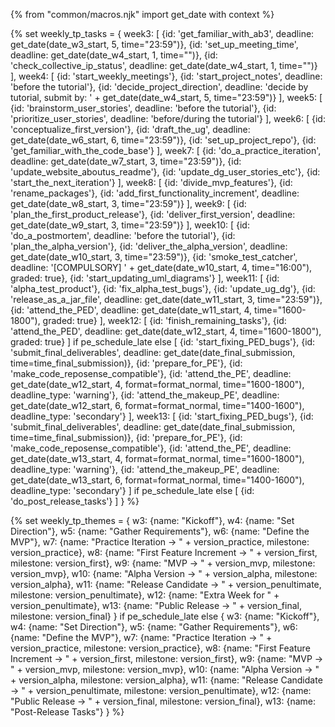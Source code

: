 {% from "common/macros.njk" import get_date with context %}

{% set weekly_tp_tasks = {
week3: [
  {id: 'get_familiar_with_ab3', deadline: get_date(date_w3_start, 5, time="23:59")},
  {id: 'set_up_meeting_time', deadline: get_date(date_w4_start, 1, time="")},
  {id: 'check_collective_ip_status', deadline: get_date(date_w4_start, 1, time="")}
],
week4: [
  {id: 'start_weekly_meetings'},
  {id: 'start_project_notes', deadline: 'before the tutorial'},
  {id: 'decide_project_direction', deadline: 'decide by tutorial, submit by: ' + get_date(date_w4_start, 5, time="23:59")}
],
week5: [
  {id: 'brainstorm_user_stories', deadline: 'before the tutorial'},
  {id: 'prioritize_user_stories', deadline: 'before/during the tutorial'}
],
week6: [
  {id: 'conceptualize_first_version'},
  {id: 'draft_the_ug', deadline: get_date(date_w6_start, 6, time="23:59")},
  {id: 'set_up_project_repo'},
  {id: 'get_familiar_with_the_code_base'}
],
week7: [
  {id: 'do_a_practice_iteration', deadline: get_date(date_w7_start, 3, time="23:59")},
  {id: 'update_website_aboutus_readme'},
  {id: 'update_dg_user_stories_etc'},
  {id: 'start_the_next_iteration'}
],
week8: [
  {id: 'divide_mvp_features'},
  {id: 'rename_packages'},
  {id: 'add_first_functionality_increment', deadline: get_date(date_w8_start, 3, time="23:59")}
],
week9: [
  {id: 'plan_the_first_product_release'},
  {id: 'deliver_first_version', deadline: get_date(date_w9_start, 3, time="23:59")}
],
week10: [
  {id: 'do_a_postmortem', deadline: 'before the tutorial'},
  {id: 'plan_the_alpha_version'},
  {id: 'deliver_the_alpha_version', deadline: get_date(date_w10_start, 3, time="23:59")},
  {id: 'smoke_test_catcher', deadline: '[COMPULSORY] ' + get_date(date_w10_start, 4, time="16:00"), graded: true},
  {id: 'start_updating_uml_diagrams'}
],
week11: [
  {id: 'alpha_test_product'},
  {id: 'fix_alpha_test_bugs'},
  {id: 'update_ug_dg'},
  {id: 'release_as_a_jar_file', deadline: get_date(date_w11_start, 3, time="23:59")},
  {id: 'attend_the_PED', deadline: get_date(date_w11_start, 4, time="1600-1800"), graded: true}
],
week12: [
  {id: 'finish_remaining_tasks'},
  {id: 'attend_the_PED', deadline: get_date(date_w12_start, 4, time="1600-1800"), graded: true}
] if pe_schedule_late else [
  {id: 'start_fixing_PED_bugs'},
  {id: 'submit_final_deliverables', deadline: get_date(date_final_submission, time=time_final_submission)},
  {id: 'prepare_for_PE'},
  {id: 'make_code_reposense_compatible'},
  {id: 'attend_the_PE', deadline: get_date(date_w12_start, 4, format=format_normal, time="1600-1800"), deadline_type: 'warning'},
  {id: 'attend_the_makeup_PE', deadline: get_date(date_w12_start, 6, format=format_normal, time="1400-1600"), deadline_type: 'secondary'}
],
week13: [
  {id: 'start_fixing_PED_bugs'},
  {id: 'submit_final_deliverables', deadline: get_date(date_final_submission, time=time_final_submission)},
  {id: 'prepare_for_PE'},
  {id: 'make_code_reposense_compatible'},
  {id: 'attend_the_PE', deadline: get_date(date_w13_start, 4, format=format_normal, time="1600-1800"), deadline_type: 'warning'},
  {id: 'attend_the_makeup_PE', deadline: get_date(date_w13_start, 6, format=format_normal, time="1400-1600"), deadline_type: 'secondary'}
] if pe_schedule_late else [
  {id: 'do_post_release_tasks'}
]
} %}

{% set weekly_tp_themes = {
  w3: {name: "Kickoff"},
  w4: {name: "Set Direction"},
  w5: {name: "Gather Requirements"},
  w6: {name: "Define the MVP"},
  w7: {name: "Practice Iteration → " + version_practice, milestone: version_practice},
  w8: {name: "First Feature Increment → " + version_first, milestone: version_first},
  w9: {name: "MVP → " + version_mvp, milestone: version_mvp},
  w10: {name: "Alpha Version → " + version_alpha, milestone: version_alpha},
  w11: {name: "Release Candidate → " + version_penultimate, milestone: version_penultimate},
  w12: {name: "Extra Week for " + version_penultimate},
  w13: {name: "Public Release → " + version_final, milestone: version_final}
} if pe_schedule_late else {
  w3: {name: "Kickoff"},
  w4: {name: "Set Direction"},
  w5: {name: "Gather Requirements"},
  w6: {name: "Define the MVP"},
  w7: {name: "Practice Iteration → " + version_practice, milestone: version_practice},
  w8: {name: "First Feature Increment → " + version_first, milestone: version_first},
  w9: {name: "MVP → " + version_mvp, milestone: version_mvp},
  w10: {name: "Alpha Version → " + version_alpha, milestone: version_alpha},
  w11: {name: "Release Candidate → " + version_penultimate, milestone: version_penultimate},
  w12: {name: "Public Release → " + version_final, milestone: version_final},
  w13: {name: "Post-Release Tasks"}
}  %}
